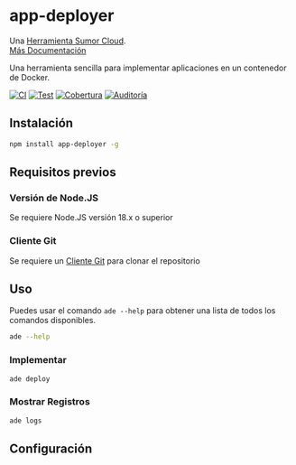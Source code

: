 # app-deployer

Una [Herramienta Sumor Cloud](https://sumor.cloud).  
[Más Documentación](https://sumor.cloud/app-deployer)

Una herramienta sencilla para implementar aplicaciones en un contenedor de Docker.

[![CI](https://github.com/sumor-cloud/app-deployer/actions/workflows/ci.yml/badge.svg)](https://github.com/sumor-cloud/app-deployer/actions/workflows/ci.yml)
[![Test](https://github.com/sumor-cloud/app-deployer/actions/workflows/ut.yml/badge.svg)](https://github.com/sumor-cloud/app-deployer/actions/workflows/ut.yml)
[![Cobertura](https://github.com/sumor-cloud/app-deployer/actions/workflows/coverage.yml/badge.svg)](https://github.com/sumor-cloud/app-deployer/actions/workflows/coverage.yml)
[![Auditoría](https://github.com/sumor-cloud/app-deployer/actions/workflows/audit.yml/badge.svg)](https://github.com/sumor-cloud/app-deployer/actions/workflows/audit.yml)

## Instalación

```bash
npm install app-deployer -g
```

## Requisitos previos

### Versión de Node.JS

Se requiere Node.JS versión 18.x o superior

### Cliente Git

Se requiere un [Cliente Git](https://git-scm.com/) para clonar el repositorio

## Uso

Puedes usar el comando `ade --help` para obtener una lista de todos los comandos disponibles.

```bash
ade --help
```

### Implementar

```bash
ade deploy
```

### Mostrar Registros

```bash
ade logs
```

## Configuración
